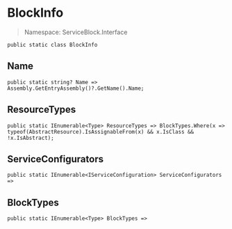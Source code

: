 # BlockInfo

> Namespace: ServiceBlock.Interface

```text
public static class BlockInfo
```

## Name

```text
public static string? Name => Assembly.GetEntryAssembly()?.GetName().Name;
```

## ResourceTypes

```text
public static IEnumerable<Type> ResourceTypes => BlockTypes.Where(x => typeof(AbstractResource).IsAssignableFrom(x) && x.IsClass && !x.IsAbstract);
```

## ServiceConfigurators

```text
public static IEnumerable<IServiceConfiguration> ServiceConfigurators =>
```

## BlockTypes

```text
public static IEnumerable<Type> BlockTypes =>
```

